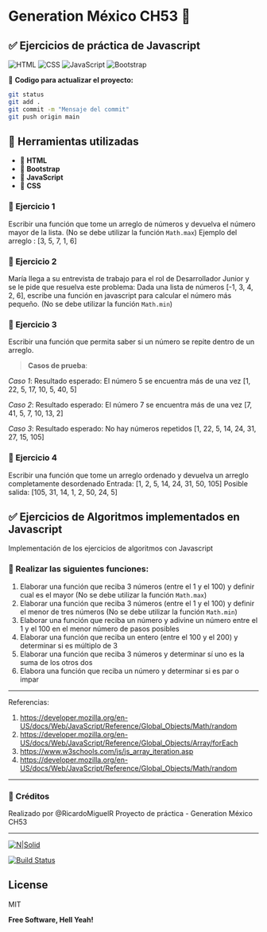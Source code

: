 # Generation México CH53 🚀

## ✅ Ejercicios de práctica de Javascript

![HTML](https://img.shields.io/badge/HTML-%23E34F26.svg?style=flat&logo=html5&logoColor=white)
![CSS](https://img.shields.io/badge/CSS-%231572B6.svg?style=flat&logo=css3&logoColor=white)
![JavaScript](https://img.shields.io/badge/JavaScript-%23F7DF1E.svg?style=flat&logo=javascript&logoColor=black)
![Bootstrap](https://img.shields.io/badge/Bootstrap-%23563D7C.svg?style=flat&logo=bootstrap&logoColor=white)

📝 **Codigo para actualizar el proyecto:**
```bash
git status
git add .
git commit -m "Mensaje del commit"
git push origin main
```

## 🧰 Herramientas utilizadas

- 🧱 **HTML**
- 🎨 **Bootstrap**
- 🧠 **JavaScript**
- 🧪 **CSS** 

### 📌 Ejercicio 1

Escribir una función que tome un arreglo de números y devuelva el número mayor de la lista. (No se debe utilizar la función `Math.max`)
Ejemplo del arreglo : [3, 5, 7, 1, 6]

### 📌 Ejercicio 2

María llega a su entrevista de trabajo para el rol de Desarrollador Junior y se le pide que resuelva este problema:
Dada una lista de números [-1, 3, 4, 2, 6], escribe una función en javascript para calcular el número más pequeño. (No se debe utilizar la función `Math.min`)

### 📌 Ejercicio 3

Escribir una función que permita saber si un número se repite dentro de un arreglo.

> **Casos de prueba**:

_Caso 1_: Resultado esperado: El número 5 se encuentra más de una vez
[1, 22, 5, 17, 10, 5, 40, 5]

_Caso 2_: Resultado esperado: El número 7 se encuentra más de una vez
[7, 41, 5, 7, 10, 13, 2]

_Caso 3_: Resultado esperado: No hay números repetidos
[1, 22, 5, 14, 24, 31, 27, 15, 105]

### 📌 Ejercicio 4

Escribir una función que tome un arreglo ordenado y devuelva un arreglo completamente desordenado
Entrada: [1, 2, 5, 14, 24, 31, 50, 105]
Posible salida: [105, 31, 14, 1, 2, 50, 24, 5]

## ✅ Ejercicios de Algoritmos implementados en Javascript

Implementación de los ejercicios de algoritmos con Javascript

### 📌 Realizar las siguientes funciones:

1. Elaborar una función que reciba 3 números (entre el 1 y el 100)  y definir cual es el mayor (No se debe utilizar la función `Math.max`)
2. Elaborar una función que reciba 3 números (entre el 1 y el 100)  y definir el menor de tres números (No se debe utilizar la función `Math.min`)
3. Elaborar una función que reciba un número y adivine un número entre el 1 y el 100 en el menor número de pasos posibles
4. Elaborar una función que reciba un entero (entre el 100 y el 200) y determinar si es múltiplo de 3
5. Elaborar una función que reciba 3 números y determinar sí uno es la suma de los otros dos
6. Elabora una función que reciba un número y determinar si es par o impar

---

Referencias:

1. https://developer.mozilla.org/en-US/docs/Web/JavaScript/Reference/Global_Objects/Math/random
2. https://developer.mozilla.org/en-US/docs/Web/JavaScript/Reference/Global_Objects/Array/forEach
3. https://www.w3schools.com/js/js_array_iteration.asp
4. https://developer.mozilla.org/en-US/docs/Web/JavaScript/Reference/Global_Objects/Math/random

---

### 🙌  Créditos
Realizado por @RicardoMiguelR
Proyecto de práctica - Generation México CH53

---

[![N|Solid](https://cldup.com/dTxpPi9lDf.thumb.png)](https://nodesource.com/products/nsolid)

[![Build Status](https://travis-ci.org/joemccann/dillinger.svg?branch=master)](https://travis-ci.org/joemccann/dillinger)

## License

MIT

**Free Software, Hell Yeah!**

[//]: # (These are reference links used in the body of this note and get stripped out when the markdown processor does its job. There is no need to format nicely because it shouldn't be seen. Thanks SO - http://stackoverflow.com/questions/4823468/store-comments-in-markdown-syntax)

   [dill]: <https://github.com/joemccann/dillinger>
   [git-repo-url]: <https://github.com/joemccann/dillinger.git>
   [john gruber]: <http://daringfireball.net>
   [df1]: <http://daringfireball.net/projects/markdown/>
   [markdown-it]: <https://github.com/markdown-it/markdown-it>
   [Ace Editor]: <http://ace.ajax.org>
   [node.js]: <http://nodejs.org>
   [Twitter Bootstrap]: <http://twitter.github.com/bootstrap/>
   [jQuery]: <http://jquery.com>
   [@tjholowaychuk]: <http://twitter.com/tjholowaychuk>
   [express]: <http://expressjs.com>
   [AngularJS]: <http://angularjs.org>
   [Gulp]: <http://gulpjs.com>

   [PlDb]: <https://github.com/joemccann/dillinger/tree/master/plugins/dropbox/README.md>
   [PlGh]: <https://github.com/joemccann/dillinger/tree/master/plugins/github/README.md>
   [PlGd]: <https://github.com/joemccann/dillinger/tree/master/plugins/googledrive/README.md>
   [PlOd]: <https://github.com/joemccann/dillinger/tree/master/plugins/onedrive/README.md>
   [PlMe]: <https://github.com/joemccann/dillinger/tree/master/plugins/medium/README.md>
   [PlGa]: <https://github.com/RahulHP/dillinger/blob/master/plugins/googleanalytics/README.md>